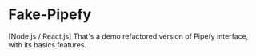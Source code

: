 # Fake-Pipefy
[Node.js / React.js] That's a demo refactored version of Pipefy interface, with its basics features.
